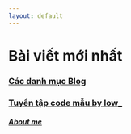 ```yaml
---
layout: default
---
```


# Bài viết mới nhất

### [Các danh mục Blog](./categories/index.html)

### [Tuyển tập code mẫu by low_](./personal-code-archive/index.md)

##### [About me](./aboutme.html)